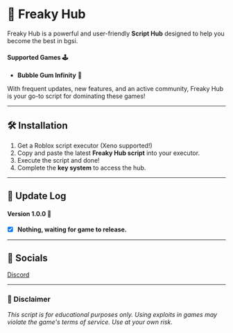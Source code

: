 # 👅 Freaky Hub

Freaky Hub is a powerful and user-friendly **Script Hub** designed to help you become the best in bgsi.

#### Supported Games 🕹️
- **Bubble Gum Infinity** 🫧

With frequent updates, new features, and an active community, Freaky Hub is your go-to script for dominating these games!

---

## 🛠️ Installation

1. Get a Roblox script executor (Xeno supported!)
2. Copy and paste the latest **Freaky Hub script** into your executor.
3. Execute the script and done!
4. Complete the **key system** to access the hub.

---

## 📜 Update Log

#### Version 1.0.0 📃
- [x] **Nothing, waiting for game to release.**

---

## 🔗 Socials

[Discord](https://discord.gg/frrnMQbrSu)

---

### 📢 Disclaimer
*This script is for educational purposes only. Using exploits in games may violate the game's terms of service. Use at your own risk.*
